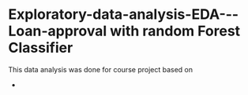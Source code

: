 # Exploratory-data-analysis-EDA---Loan-approval with random Forest Classifier
<p> This data analysis was done for course project based on <https://www.kaggle.com/datasets/venkatasubramanian/credit-eda-case-study/> </p>

- 